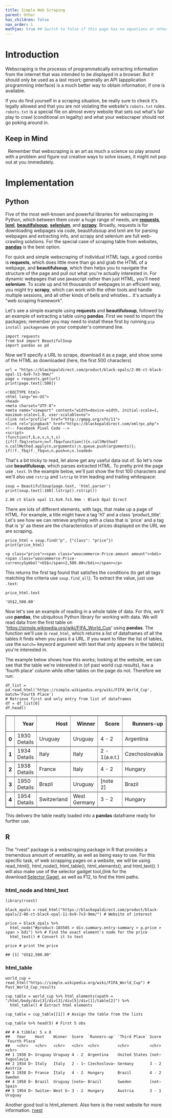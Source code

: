 ```yaml
---
title: Simple Web Scraping
parent: Other
has_children: false
nav_order: 1
mathjax: true ## Switch to false if this page has no equations or other math rendering.
---
```


# Introduction

Webscraping is the processs of programmatically extracting information from the internet that was intended to be displayed in a browser. But it should only be used as a last resort; generally an API (appplication programming interface) is a much better way to obtain information, if one is available.

If you do find yourself in a scraping situation, be really sure to check it's legally allowed and that you are not violating the website's `robots.txt` rules. `robots.txt` is a special file on almost every website that sets out what's fair play to crawl (conditional on legality) and what your webscraper should not go poking around in.

## Keep in Mind

  Remember that webscraping is an art as much a science so play around
with a problem and figure out creative ways to solve issues, it might
not pop out at you immediately.

# Implementation

## Python

Five of the most well-known and powerful libraries for webscraping in Python, which between them cover a huge range of needs, are [**requests**](https://docs.python-requests.org/en/master/), [**lxml**](https://lxml.de/), [**beautifulsoup**](https://www.crummy.com/software/BeautifulSoup/bs4/doc/), [**selenium**](https://selenium-python.readthedocs.io/getting-started.html), and [**scrapy**](https://scrapy.org/). Broadly, requests is for downloading webpages via code, beautifulsoup and lxml are for parsing webpages and extracting info, and scrapy and selenium are full web-crawling solutions. For the special case of scraping table from websites, [**pandas**](https://pandas.pydata.org/) is the best option. 

For quick and simple webscraping of individual HTML tags, a good combo is **requests**, which does little more than go and grab the HTML of a webpage, and **beautifulsoup**, which then helps you to navigate the structure of the page and pull out what you're actually interested in. For dynamic webpages that use javascript rather than just HTML, you'll need **selenium**. To scale up and hit thousands of webpages in an efficient way, you might try **scrapy**, which can work with the other tools and handle multiple sessions, and all other kinds of bells and whistles... it's actually a "web scraping framework".

Let's see a simple example using **requests** and **beautifulsoup**, followed by an example of extracting a table using **pandas**. First we need to import the packages; remember you may need to install these first by running `pip install packagename` on your computer's command line.


```python?example=scrape
import requests
from bs4 import BeautifulSoup
import pandas as pd
```

Now we'll specify a URL to scrape, download it as a page, and show some of the HTML as downloaded (here, the first 500 characters)


```python?example=scrape
url = "https://blackopaldirect.com/product/black-opals/2-86-ct-black-opal-11-6x9-7x3-9mm/"
page = requests.get(url)
print(page.text[:500])
```

    <!DOCTYPE html>
    <html lang="en-US">
    <head>
    <meta charset="UTF-8">
    <meta name="viewport" content="width=device-width, initial-scale=1, maximum-scale=1.0, user-scalable=no">
    <link rel="profile" href="http://gmpg.org/xfn/11">
    <link rel="pingback" href="https://blackopaldirect.com/xmlrpc.php">
    <!-- Facebook Pixel Code -->
    <script>
    !function(f,b,e,v,n,t,s)
    {if(f.fbq)return;n=f.fbq=function(){n.callMethod?
    n.callMethod.apply(n,arguments):n.queue.push(arguments)};
    if(!f._fbq)f._fbq=n;n.push=n;n.loaded=


That's a bit tricky to read, let alone get any useful data out of. So let's now use **beautifulsoup**, which parses extracted HTML. To pretty print the page use `.text`. In the example below, we'll just show the first 100 characters and we'll also use `rstrip` and `lstrip` to trim leading and trailing whitespace:


```python?example=scrape
soup = BeautifulSoup(page.text, 'html.parser')
print(soup.text[:100].lstrip().rstrip())
```

    2.86 ct black opal 11.6x9.7x3.9mm - Black Opal Direct


There are lots of different elements, with tags, that make up a page of HTML. For example, a title might have a tag 'h1' and a class 'product_title'. Let's see how we can retrieve anything with a class that is 'price' and a tag that is 'p' as these are the characteristics of prices displayed on the URL we are scraping.


```python?example=scrape
price_html = soup.find("p", {"class": "price"})
print(price_html)
```

    <p class="price"><span class="woocommerce-Price-amount amount"><bdi><span class="woocommerce-Price-currencySymbol">US$</span>2,500.00</bdi></span></p>


This returns the first tag found that satisfies the conditions (to get all tags matching the criteria use `soup.find_all`). To extract the value, just use `.text`:


```python?example=scrape
price_html.text
```




    'US$2,500.00'



Now let's see an example of reading in a whole table of data. For this, we'll use **pandas**, the ubiquitous Python library for working with data. We will read data from the first table on 'https://simple.wikipedia.org/wiki/FIFA_World_Cup' using **pandas**. The function we'll use is `read_html`, which returns a list of dataframes of all the tables it finds when you pass it a URL. If you want to filter the list of tables, use the `match=` keyword argument with text that only appears in the table(s) you're interested in.

The example below shows how this works; looking at the website, we can see that the table we're interested in (of past world cup results), has a 'fourth place' column while other tables on the page do not. Therefore we run:


```python?example=scrape
df_list = pd.read_html('https://simple.wikipedia.org/wiki/FIFA_World_Cup', match='Fourth Place')
# Retrieve first and only entry from list of dataframes
df = df_list[0]
df.head()
```

<div>
<table border="1" class="dataframe">
  <thead>
    <tr style="text-align: right;">
      <th></th>
      <th>Year</th>
      <th>Host</th>
      <th>Winner</th>
      <th>Score</th>
      <th>Runners-up</th>
      <th>Third Place</th>
      <th>Score.1</th>
      <th>Fourth Place</th>
    </tr>
  </thead>
  <tbody>
    <tr>
      <th>0</th>
      <td>1930 Details</td>
      <td>Uruguay</td>
      <td>Uruguay</td>
      <td>4 - 2</td>
      <td>Argentina</td>
      <td>United States</td>
      <td>[note 1]</td>
      <td>Yugoslavia</td>
    </tr>
    <tr>
      <th>1</th>
      <td>1934 Details</td>
      <td>Italy</td>
      <td>Italy</td>
      <td>2 - 1(a.e.t.)</td>
      <td>Czechoslovakia</td>
      <td>Germany</td>
      <td>3 - 2</td>
      <td>Austria</td>
    </tr>
    <tr>
      <th>2</th>
      <td>1938 Details</td>
      <td>France</td>
      <td>Italy</td>
      <td>4 - 2</td>
      <td>Hungary</td>
      <td>Brazil</td>
      <td>4 - 2</td>
      <td>Sweden</td>
    </tr>
    <tr>
      <th>3</th>
      <td>1950 Details</td>
      <td>Brazil</td>
      <td>Uruguay</td>
      <td>[note 2]</td>
      <td>Brazil</td>
      <td>Sweden</td>
      <td>[note 2]</td>
      <td>Spain</td>
    </tr>
    <tr>
      <th>4</th>
      <td>1954 Details</td>
      <td>Switzerland</td>
      <td>West Germany</td>
      <td>3 - 2</td>
      <td>Hungary</td>
      <td>Austria</td>
      <td>3 - 1</td>
      <td>Uruguay</td>
    </tr>
  </tbody>
</table>
</div>

This delivers the table neatly loaded into a **pandas** dataframe ready for further use.

## R

The “rvest” package is a webscraping package in R that provides a
tremendous amount of versatility, as well as being easy to use. For this
specific task, of web scrapping pages on a website, we will be using
read\_html(), html\_node(), html\_table(), html\_elements(), and
html\_text(). I will also make use of the selector gadget tool,(link for
the download:[Selector Gaget](https://chrome.google.com/webstore/detail/selectorgadget/mhjhnkcfbdhnjickkkdbjoemdmbfginb),
as well as F12, to find the html paths.

### html\_node and html\_text

    library(rvest)

    black_opals = read_html("https://blackopaldirect.com/product/black-opals/2-86-ct-black-opal-11-6x9-7x3-9mm/") # Website of interest

    price = black_opals %>% 
      html_node("#product-103505 > div.summary.entry-summary > p.price > span > bdi") %>% # Find the exact element's node for the price
      html_text() # Convert it to text 

    price # print the price

    ## [1] "US$2,500.00"

### html\_table

    world_cup = read_html("https://simple.wikipedia.org/wiki/FIFA_World_Cup") # Past_World_Cup_results

    cup_table = world_cup %>% html_elements(xpath = "/html/body/div[3]/div[3]/div[5]/div[1]/table[2]") %>%
      html_table() # Extract html elements

    cup_table = cup_table[[1]] # Assign the table from the lists

    cup_table %>% head(5) # First 5 obs

    ## # A tibble: 5 x 8
    ##   Year    Host    Winner  Score  `Runners-up` `Third Place` Score `Fourth Place`
    ##   <chr>   <chr>   <chr>   <chr>  <chr>        <chr>         <chr> <chr>         
    ## 1 1930 D~ Uruguay Uruguay 4 - 2  Argentina    United States [not~ Yugoslavia    
    ## 2 1934 D~ Italy   Italy   2 - 1~ Czechoslova~ Germany       3 - 2 Austria       
    ## 3 1938 D~ France  Italy   4 - 2  Hungary      Brazil        4 - 2 Sweden        
    ## 4 1950 D~ Brazil  Uruguay [note~ Brazil       Sweden        [not~ Spain         
    ## 5 1954 D~ Switze~ West G~ 3 - 2  Hungary      Austria       3 - 1 Uruguay

Another good tool is html\_element. Also here is the rvest website for
more information. [rvest](https://rvest.tidyverse.org/)
